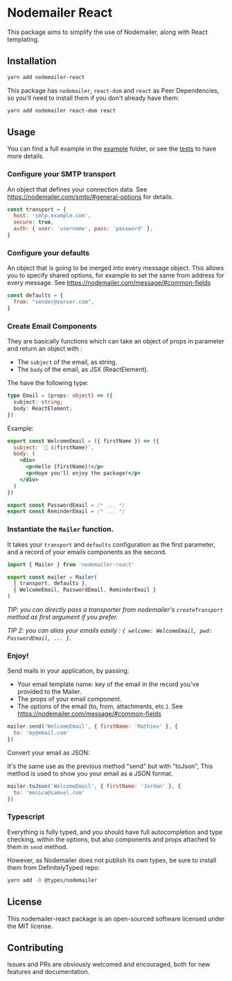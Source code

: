 # Nodemailer React


This package aims to simplify the use of Nodemailer, along with React templating.

## Installation

```bash
yarn add nodemailer-react
```

This package has `nodemailer`, `react-dom` and `react` as Peer Dependencies,
so you'll need to install them if you don't already have them:

```bash
yarn add nodemailer react-dom react
```

## Usage

You can find a full example in the [example](./example) folder,
or see the [tests](./__tests__) to have more details.

### Configure your SMTP transport
An object that defines your connection data.
See https://nodemailer.com/smtp/#general-options for details.

```js
const transport = {
  host: 'smtp.example.com',
  secure: true,
  auth: { user: 'username', pass: 'password' },
}
```

### Configure your defaults
An object that is going to be merged into every message object.
This allows you to specify shared options, for example to set the same from address for every message.
See https://nodemailer.com/message/#common-fields

```js
const defaults = {
  from: "sender@server.com",
}
```

### Create Email Components
They are basically functions which can take an object of props in parameter and return an object with :
- The `subject` of the email, as string.
- The `body` of the email, as JSX (ReactElement).

The have the following type:
```ts
type Email = (props: object) => ({
  subject: string;
  body: ReactElement;
})
```

Example:

```jsx
export const WelcomeEmail = ({ firstName }) => ({
  subject: `👋 ${firstName}`,
  body: (
    <div>
      <p>Hello {firstName}!</p>
      <p>Hope you'll enjoy the package!</p>
    </div>
  )
})

export const PasswordEmail = /* ... */
export const ReminderEmail = /* ... */
```

### Instantiate the `Mailer` function.
It takes your `transport` and `defaults` configuration as the first parameter,
and a record of your emails components as the second.

```js
import { Mailer } from 'nodemailer-react'

export const mailer = Mailer(
  { transport, defaults },
  { WelcomeEmail, PasswordEmail, ReminderEmail }
)
```

_TIP: you can directly pass a transporter from nodemailer's `createTransport` method as first argument if you prefer._

_TIP 2: you can alias your emails easily : `{ welcome: WelcomeEmail, pwd: PasswordEmail, ... }`._

### Enjoy!
Send mails in your application, by passing:
- Your email template name: key of the email in the record you've provided to the Mailer.
- The props of your email component.
- The options of the email (to, from, attachments, etc.).
  See https://nodemailer.com/message/#common-fields

```js
mailer.send('WelcomeEmail', { firstName: 'Mathieu' }, {
  to: 'my@email.com'
})
```

Convert your email as JSON:

It's the same use as the previous method "send" but with "toJson",
This method is used to show you your email as a JSON format. 

```js
mailer.toJson('WelcomeEmail', { firstName: 'Jordan' }, {
  to: 'monica@samuel.com'
})
```

### Typescript
Everything is fully typed, and you should have full autocompletion and type checking,
within the options, but also components and props attached to them in `send` method.

However, as Nodemailer does not publish its own types, be sure to install them from DefinitelyTyped repo:
```bash
yarn add -D @types/nodemailer
```

## License
This nodemailer-react package is an open-sourced software licensed under the MIT license.

## Contributing
Issues and PRs are obviously welcomed and encouraged, both for new features and documentation.
